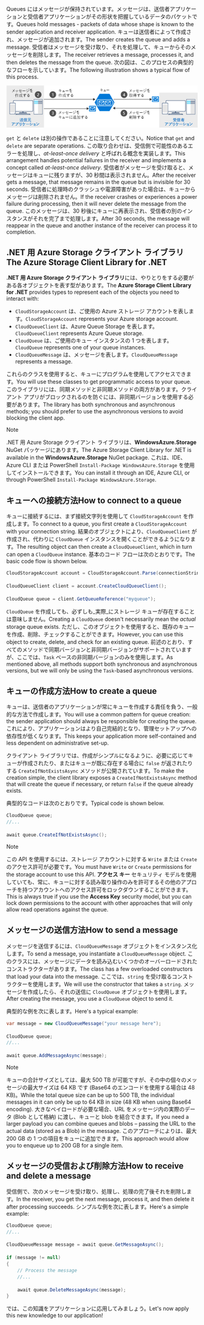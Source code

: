 <span data-ttu-id="70732-101">Queues にはメッセージが保持されています。メッセージは、送信者アプリケーションと受信者アプリケーションがその形状を把握しているデータのパケットです。</span><span class="sxs-lookup"><span data-stu-id="70732-101">Queues hold messages - packets of data whose shape is known to the sender application and receiver application.</span></span> <span data-ttu-id="70732-102">キューは送信者によって作成され、メッセージが追加されます。</span><span class="sxs-lookup"><span data-stu-id="70732-102">The sender creates the queue and adds a message.</span></span> <span data-ttu-id="70732-103">受信者はメッセージを受け取り、それを処理して、キューからそのメッセージを削除します。</span><span class="sxs-lookup"><span data-stu-id="70732-103">The receiver retrieves a message, processes it, and then deletes the message from the queue.</span></span> <span data-ttu-id="70732-104">次の図は、このプロセスの典型的なフローを示しています。</span><span class="sxs-lookup"><span data-stu-id="70732-104">The following illustration shows a typical flow of this process.</span></span>

![Azure Queue におけるメッセージの典型的なフロー図。](../media/6-message-flow.png)

<span data-ttu-id="70732-106">`get` と `delete` は別の操作であることに注意してください。</span><span class="sxs-lookup"><span data-stu-id="70732-106">Notice that `get` and `delete` are separate operations.</span></span> <span data-ttu-id="70732-107">この取り合わせは、受信側で可能性のあるエラーを処理し、_at-least-once delivery_ と呼ばれる概念を実装します。</span><span class="sxs-lookup"><span data-stu-id="70732-107">This arrangement handles potential failures in the receiver and implements a concept called _at-least-once delivery_.</span></span> <span data-ttu-id="70732-108">受信者がメッセージを受け取ると、メッセージはキューに残りますが、30 秒間は表示されません。</span><span class="sxs-lookup"><span data-stu-id="70732-108">After the receiver gets a message, that message remains in the queue but is invisible for 30 seconds.</span></span> <span data-ttu-id="70732-109">受信者に処理時のクラッシュや電源障害があった場合は、キューからメッセージは削除されません。</span><span class="sxs-lookup"><span data-stu-id="70732-109">If the receiver crashes or experiences a power failure during processing, then it will never delete the message from the queue.</span></span> <span data-ttu-id="70732-110">このメッセージは、30 秒後にキューに再表示され、受信者の別のインスタンスがそれを完了まで処理します。</span><span class="sxs-lookup"><span data-stu-id="70732-110">After 30 seconds, the message will reappear in the queue and another instance of the receiver can process it to completion.</span></span>

## <a name="the-azure-storage-client-library-for-net"></a><span data-ttu-id="70732-111">.NET 用 Azure Storage クライアント ライブラリ</span><span class="sxs-lookup"><span data-stu-id="70732-111">The Azure Storage Client Library for .NET</span></span>

<span data-ttu-id="70732-112">**.NET 用 Azure Storage クライアント ライブラリ**には、やりとりをする必要がある各オブジェクトを表す型があります。</span><span class="sxs-lookup"><span data-stu-id="70732-112">The **Azure Storage Client Library for .NET** provides types to represent each of the objects you need to interact with:</span></span>

- <span data-ttu-id="70732-113">`CloudStorageAccount` は、ご使用の Azure ストレージ アカウントを表します。</span><span class="sxs-lookup"><span data-stu-id="70732-113">`CloudStorageAccount` represents your Azure storage account.</span></span>
- <span data-ttu-id="70732-114">`CloudQueueClient` は、Azure Queue Storage を表します。</span><span class="sxs-lookup"><span data-stu-id="70732-114">`CloudQueueClient` represents Azure Queue storage.</span></span>
- <span data-ttu-id="70732-115">`CloudQueue` は、ご使用のキュー インスタンスの 1 つを表します。</span><span class="sxs-lookup"><span data-stu-id="70732-115">`CloudQueue` represents one of your queue instances.</span></span>
- <span data-ttu-id="70732-116">`CloudQueueMessage` は、メッセージを表します。</span><span class="sxs-lookup"><span data-stu-id="70732-116">`CloudQueueMessage` represents a message.</span></span>

<span data-ttu-id="70732-117">これらのクラスを使用すると、キューにプログラムを使用してアクセスできます。</span><span class="sxs-lookup"><span data-stu-id="70732-117">You will use these classes to get programmatic access to your queue.</span></span> <span data-ttu-id="70732-118">このライブラリには、同期メソッドと非同期メソッドの両方があります。クライアント アプリがブロックされるのを防ぐには、非同期バージョンを使用する必要があります。</span><span class="sxs-lookup"><span data-stu-id="70732-118">The library has both synchronous and asynchronous methods; you should prefer to use the asynchronous versions to avoid blocking the client app.</span></span>

> [!NOTE]
> <span data-ttu-id="70732-119">.NET 用 Azure Storage クライアント ライブラリは、**WindowsAzure.Storage** NuGet パッケージにあります。</span><span class="sxs-lookup"><span data-stu-id="70732-119">The Azure Storage Client Library for .NET is available in the **WindowsAzure.Storage** NuGet package.</span></span> <span data-ttu-id="70732-120">これは、IDE、Azure CLI または PowerShell `Install-Package WindowsAzure.Storage` を使用してインストールできます。</span><span class="sxs-lookup"><span data-stu-id="70732-120">You can install it through an IDE, Azure CLI, or through PowerShell `Install-Package WindowsAzure.Storage`.</span></span>

## <a name="how-to-connect-to-a-queue"></a><span data-ttu-id="70732-121">キューへの接続方法</span><span class="sxs-lookup"><span data-stu-id="70732-121">How to connect to a queue</span></span>

<span data-ttu-id="70732-122">キューに接続するには、まず接続文字列を使用して `CloudStorageAccount` を作成します。</span><span class="sxs-lookup"><span data-stu-id="70732-122">To connect to a queue, you first create a `CloudStorageAccount` with your connection string.</span></span> <span data-ttu-id="70732-123">結果のオブジェクトにより、`CloudQueueClient` が作成され、代わりに `CloudQueue` インスタンスを開くことができるようになります。</span><span class="sxs-lookup"><span data-stu-id="70732-123">The resulting object can then create a `CloudQueueClient`, which in turn can open a `CloudQueue` instance.</span></span> <span data-ttu-id="70732-124">基本のコード フローは次のとおりです。</span><span class="sxs-lookup"><span data-stu-id="70732-124">The basic code flow is shown below.</span></span>

```csharp
CloudStorageAccount account = CloudStorageAccount.Parse(connectionString);

CloudQueueClient client = account.CreateCloudQueueClient();

CloudQueue queue = client.GetQueueReference("myqueue");
```

<span data-ttu-id="70732-125">`CloudQueue` を作成しても、必ずしも_実際_にストレージ キューが存在することは意味しません。</span><span class="sxs-lookup"><span data-stu-id="70732-125">Creating a `CloudQueue` doesn't necessarily mean the _actual_ storage queue exists.</span></span> <span data-ttu-id="70732-126">ただし、このオブジェクトを使用すると、既存のキューを作成、削除、チェックすることができます。</span><span class="sxs-lookup"><span data-stu-id="70732-126">However, you can use this object to create, delete, and check for an existing queue.</span></span> <span data-ttu-id="70732-127">前述のとおり、すべてのメソッドで同期バージョンと非同期バージョンがサポートされていますが、ここでは、`Task` ベースの非同期バージョンのみを使用します。</span><span class="sxs-lookup"><span data-stu-id="70732-127">As mentioned above, all methods support both synchronous and asynchronous versions, but we will only be using the `Task`-based asynchronous versions.</span></span>

## <a name="how-to-create-a-queue"></a><span data-ttu-id="70732-128">キューの作成方法</span><span class="sxs-lookup"><span data-stu-id="70732-128">How to create a queue</span></span>

<span data-ttu-id="70732-129">キューは、送信者のアプリケーションが常にキューを作成する責任を負う、一般的な方法で作成します。</span><span class="sxs-lookup"><span data-stu-id="70732-129">You will use a common pattern for queue creation: the sender application should always be responsible for creating the queue.</span></span> <span data-ttu-id="70732-130">これにより、アプリケーションはより自己完結的となり、管理セットアップへの依存性が低くなります。</span><span class="sxs-lookup"><span data-stu-id="70732-130">This keeps your application more self-contained and less dependent on administrative set-up.</span></span> 

<span data-ttu-id="70732-131">クライアント ライブラリでは、作成がシンプルになるように、必要に応じてキューが作成されたり、またはキューが既に存在する場合に `false` が返されたりする `CreateIfNotExistsAsync` メソッドが公開されています。</span><span class="sxs-lookup"><span data-stu-id="70732-131">To make the creation simple, the client library exposes a `CreateIfNotExistsAsync` method that will create the queue if necessary, or return `false` if the queue already exists.</span></span> 

<span data-ttu-id="70732-132">典型的なコードは次のとおりです。</span><span class="sxs-lookup"><span data-stu-id="70732-132">Typical code is shown below.</span></span>

```csharp
CloudQueue queue;
//...

await queue.CreateIfNotExistsAsync();
```

> [!NOTE]
> <span data-ttu-id="70732-133">この API を使用するには、ストレージ アカウントに対する `Write` または `Create` のアクセス許可が必要です。</span><span class="sxs-lookup"><span data-stu-id="70732-133">You must have `Write` or `Create` permissions for the storage account to use this API.</span></span> <span data-ttu-id="70732-134">**アクセス キー** セキュリティ モデルを使用していても、常に、キューに対する読み取り操作のみを許可するその他のアプローチを持つアカウントへのアクセス許可をロックダウンすることができます。</span><span class="sxs-lookup"><span data-stu-id="70732-134">This is always true if you use the **Access Key** security model, but you can lock down permissions to the account with other approaches that will only allow read operations against the queue.</span></span>

## <a name="how-to-send-a-message"></a><span data-ttu-id="70732-135">メッセージの送信方法</span><span class="sxs-lookup"><span data-stu-id="70732-135">How to send a message</span></span>

<span data-ttu-id="70732-136">メッセージを送信するには、`CloudQueueMessage` オブジェクトをインスタンス化します。</span><span class="sxs-lookup"><span data-stu-id="70732-136">To send a message, you instantiate a `CloudQueueMessage` object.</span></span> <span data-ttu-id="70732-137">このクラスには、メッセージにデータを読み込むいくつかのオーバーロードされたコンストラクターがあります。</span><span class="sxs-lookup"><span data-stu-id="70732-137">The class has a few overloaded constructors that load your data into the message.</span></span> <span data-ttu-id="70732-138">ここでは、`string` を受け取るコンストラクターを使用します。</span><span class="sxs-lookup"><span data-stu-id="70732-138">We will use the constructor that takes a `string`.</span></span> <span data-ttu-id="70732-139">メッセージを作成したら、それの送信に `CloudQueue` オブジェクトを使用します。</span><span class="sxs-lookup"><span data-stu-id="70732-139">After creating the message, you use a `CloudQueue` object to send it.</span></span>

<span data-ttu-id="70732-140">典型的な例を次に表します。</span><span class="sxs-lookup"><span data-stu-id="70732-140">Here's a typical example:</span></span>

```csharp
var message = new CloudQueueMessage("your message here");

CloudQueue queue;
//...

await queue.AddMessageAsync(message);
```

> [!NOTE]
> <span data-ttu-id="70732-141">キューの合計サイズとしては、最大 500 TB が可能ですが、その中の個々のメッセージの最大サイズは 64 KB です (Base64 のエンコードを使用する場合は 48 KB)。</span><span class="sxs-lookup"><span data-stu-id="70732-141">While the total queue size can be up to 500 TB, the individual messages in it can only be up to 64 KB in size (48 KB when using Base64 encoding).</span></span> <span data-ttu-id="70732-142">大きなペイロードが必要な場合、URL をメッセージ内の実際のデータ (Blob として格納) に渡し、キューと blob を結合できます。</span><span class="sxs-lookup"><span data-stu-id="70732-142">If you need a larger payload you can combine queues and blobs – passing the URL to the actual data (stored as a Blob) in the message.</span></span> <span data-ttu-id="70732-143">このアプローチによりは、最大 200 GB の 1 つの項目をキューに追加できます。</span><span class="sxs-lookup"><span data-stu-id="70732-143">This approach would allow you to enqueue up to 200 GB for a single item.</span></span>

## <a name="how-to-receive-and-delete-a-message"></a><span data-ttu-id="70732-144">メッセージの受信および削除方法</span><span class="sxs-lookup"><span data-stu-id="70732-144">How to receive and delete a message</span></span>

<span data-ttu-id="70732-145">受信側で、次のメッセージを受け取り、処理し、処理の完了後それを削除します。</span><span class="sxs-lookup"><span data-stu-id="70732-145">In the receiver, you get the next message, process it, and then delete it after processing succeeds.</span></span> <span data-ttu-id="70732-146">シンプルな例を次に表します。</span><span class="sxs-lookup"><span data-stu-id="70732-146">Here's a simple example:</span></span>

```C#
CloudQueue queue;
//...

CloudQueueMessage message = await queue.GetMessageAsync();

if (message != null)
{
    // Process the message
    //...

    await queue.DeleteMessageAsync(message);
}
```

<span data-ttu-id="70732-147">では、この知識をアプリケーションに応用してみましょう。</span><span class="sxs-lookup"><span data-stu-id="70732-147">Let's now apply this new knowledge to our application!</span></span>